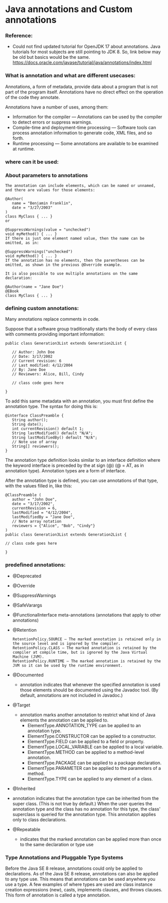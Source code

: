 # Java annotations and Custom annotations

### Reference:
- Could not find updated tutorial for OpenJDK 17 about annotations. Java tutorials for most subjects are still pointing to JDK 8. So, link below may be old but basics would be the same.
https://docs.oracle.com/javase/tutorial/java/annotations/index.html

### What is annotation and what are different usecases:

Annotations, a form of metadata, provide data about a program that is not part of the program itself. Annotations have no direct effect on the operation of the code they annotate.

Annotations have a number of uses, among them:

- Information for the compiler — Annotations can be used by the compiler to detect errors or suppress warnings.
- Compile-time and deployment-time processing — Software tools can process annotation information to generate code, XML files, and so forth.
- Runtime processing — Some annotations are available to be examined at runtime.

### where can it be used:

### About parameters to annotations

```
The annotation can include elements, which can be named or unnamed, and there are values for those elements:

@Author(
   name = "Benjamin Franklin",
   date = "3/27/2003"
)
class MyClass { ... }
or

@SuppressWarnings(value = "unchecked")
void myMethod() { ... }
If there is just one element named value, then the name can be omitted, as in:

@SuppressWarnings("unchecked")
void myMethod() { ... }
If the annotation has no elements, then the parentheses can be omitted, as shown in the previous @Override example.

It is also possible to use multiple annotations on the same declaration:

@Author(name = "Jane Doe")
@EBook
class MyClass { ... }
```

### defining custom annotations:

Many annotations replace comments in code.

Suppose that a software group traditionally starts the body of every class with comments providing important information:

```
public class Generation3List extends Generation2List {

   // Author: John Doe
   // Date: 3/17/2002
   // Current revision: 6
   // Last modified: 4/12/2004
   // By: Jane Doe
   // Reviewers: Alice, Bill, Cindy

   // class code goes here

}
```

To add this same metadata with an annotation, you must first define the annotation type. The syntax for doing this is:

```
@interface ClassPreamble {
   String author();
   String date();
   int currentRevision() default 1;
   String lastModified() default "N/A";
   String lastModifiedBy() default "N/A";
   // Note use of array
   String[] reviewers();
}
```

The annotation type definition looks similar to an interface definition where the keyword interface is preceded by the at sign (@) (@ = AT, as in annotation type). Annotation types are a form of interface.

After the annotation type is defined, you can use annotations of that type, with the values filled in, like this:

```
@ClassPreamble (
   author = "John Doe",
   date = "3/17/2002",
   currentRevision = 6,
   lastModified = "4/12/2004",
   lastModifiedBy = "Jane Doe",
   // Note array notation
   reviewers = {"Alice", "Bob", "Cindy"}
)
public class Generation3List extends Generation2List {

// class code goes here

}
```

### predefined annotations:

- @Deprecated
- @Override
- @SuppressWarnings
- @SafeVarargs
- @FunctionalInterface
meta-annotations (annotations that apply to other annotations)
- @Retention
    ```
    RetentionPolicy.SOURCE – The marked annotation is retained only in the source level and is ignored by the compiler.
    RetentionPolicy.CLASS – The marked annotation is retained by the compiler at compile time, but is ignored by the Java Virtual Machine (JVM).
    RetentionPolicy.RUNTIME – The marked annotation is retained by the JVM so it can be used by the runtime environment.
    ```
- @Documented
    - annotation indicates that whenever the specified annotation is used those elements should be documented using the Javadoc tool. (By default, annotations are not included in Javadoc.) 
    
- @Target
  - annotation marks another annotation to restrict what kind of Java elements the annotation can be applied to.
    - ElementType.ANNOTATION_TYPE can be applied to an annotation type.
    - ElementType.CONSTRUCTOR can be applied to a constructor.
    - ElementType.FIELD can be applied to a field or property.
    - ElementType.LOCAL_VARIABLE can be applied to a local variable.
    - ElementType.METHOD can be applied to a method-level annotation.
    - ElementType.PACKAGE can be applied to a package declaration.
    - ElementType.PARAMETER can be applied to the parameters of a method.
    - ElementType.TYPE can be applied to any element of a class.
    
 - @Inherited
  - annotation indicates that the annotation type can be inherited from the super class. (This is not true by default.) When the user queries the annotation type and the class has no annotation for this type, the class' superclass is queried for the annotation type. This annotation applies only to class declarations.
  
- @Repeatable
  - indicates that the marked annotation can be applied more than once to the same declaration or type use
  
  
### Type Annotations and Pluggable Type Systems

Before the Java SE 8 release, annotations could only be applied to declarations. As of the Java SE 8 release, 
annotations can also be applied to any type use. This means that annotations can be used anywhere you use a type. 
A few examples of where types are used are class instance creation expressions (new), casts, implements clauses, 
and throws clauses. This form of annotation is called a type annotation.
